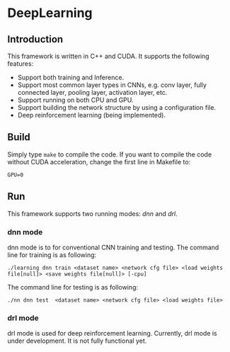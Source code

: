 # DeepLearning

## Introduction

This framework is written in C++ and CUDA. It supports the following features:

- Support both training and Inference.
- Support most common layer types in CNNs, e.g. conv layer, fully connected layer, pooling layer, activation layer, etc.
- Support running on both CPU and GPU.
- Support building the network structure by using a configuration file.
- Deep reinforcement learning (being implemented).

## Build

Simply type `make` to compile the code. If you want to compile the code without CUDA acceleration, change the first line in Makefile to:
```
GPU=0
```

## Run

This framework supports two running modes: *dnn* and *drl*.

### dnn mode

dnn mode is to for conventional CNN training and testing. The command line for training is as following:
```
./learning dnn train <dataset name> <network cfg file> <load weights file[null]> <save weights file[null]> [-cpu]
```
  The command line for testing is as following:
  ```
  ./nn dnn test  <dataset name> <network cfg file> <load weights file>
  ```

### drl mode

drl mode is used for deep reinforcement learning. Currently, drl mode is under development. It is not fully functional yet.
